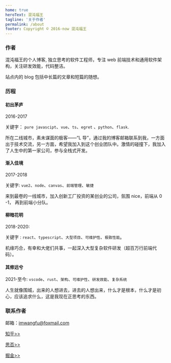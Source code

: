 ```yaml
---
home: true
heroText: 混沌福王
tagline: '关于作者'
permalink: /about
footer: Copyright © 2016-now 混沌福王
---
```

### 作者
混沌福王的个人博客, 独立思考的软件工程师，专注 web 前端技术和通用软件架构，关注研发效能，代码整洁。

站点内的 blog 包括中长篇的文章和短篇的随想。


### 历程


#### 初出茅庐

2016-2017

关键字： `pure javascipt`、`vue`、`ts`、`egret` 、`python`、`flask`.

所在二线城市，素未谋面的极客——“L 导”，通过我的博客邮箱联系到我，一方面出于技术交流，另一方面，希望我加入到这个创业团队中。激情的碰撞下，我加入了人生中的第一家公司，参与全栈式开发。

#### 渐入佳境

2017-2018

关键字:  `vue2`、`node`、`canvas`、`前端管理`、`敏捷`

来到最卷的一线城市，加入创新工厂投资的某创业的公司，氛围 nice，前端从 0 -1， 再到前端小分队。

#### 柳暗花明

2018-2020:

关键字 : `react`、`typescript`、`大型项目`、`可维护性`、`极致性能`。

机缘巧合，有幸和大佬们共事，一起深入大型复杂软件研发（超百万行前端代码）。

#### 其修远兮

2021-至今: `vscode`、`rust`、`架构`、`可维护性`、`研发效能`、`复杂系统`

人生就像围城，出来的人想进去，进去的人想出来，什么才是根本，什么才是初心，应该追求什么，这是我现在正思考的东西。

### 联系作者

 邮箱：imwangfu@foxmail.com

 [知乎>>](https://www.zhihu.com/people/imwangfu)

 [思否>>](https://segmentfault.com/u/flywang)

 [掘金>>](https://juejin.cn/user/726134157223431)
